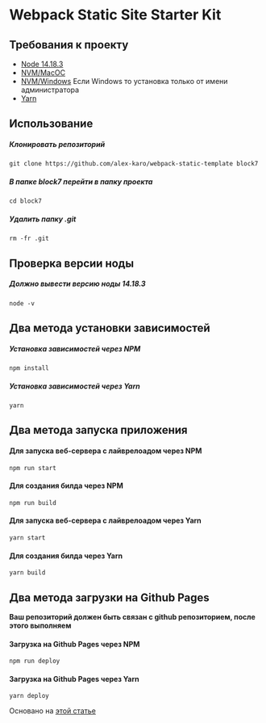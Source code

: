 # Webpack Static Site Starter Kit

## Требования к проекту

-   [Node 14.18.3](https://nodejs.org/download/release/v14.18.3/)
-   [NVM/MacOC](https://tecadmin.net/install-nvm-macos-with-homebrew/)
-   [NVM/Windows](https://github.com/coreybutler/nvm-windows/releases) Если Windows то установка только от имени администратора
-   [Yarn](https://yarnpkg.com/)

## Использование

##### Клонировать репозиторий

```
git clone https://github.com/alex-karo/webpack-static-template block7
```

##### В папке block7 перейти в папку проекта

```
cd block7
```

##### Удалить папку .git

```
rm -fr .git
```

## Проверка версии ноды

##### Должно вывести версию ноды 14.18.3

```
node -v
```

## Два метода установки зависимостей

##### Установка зависимостей через NPM

```
npm install
```

##### Установка зависимостей через Yarn

```
yarn
```

## Два метода запуска приложения

#### Для запуска веб-сервера с лайврелоадом через NPM

```
npm run start
```

#### Для создания билда через NPM

```
npm run build
```

#### Для запуска веб-сервера с лайврелоадом через Yarn

```
yarn start
```

#### Для создания билда через Yarn

```
yarn build
```

## Два метода загрузки на Github Pages

**Ваш репозиторий должен быть связан с github репозиторием, после этого выполняем**

#### Загрузка на Github Pages через NPM

```
npm run deploy
```

#### Загрузка на Github Pages через Yarn

```
yarn deploy
```

Основано на [этой статье](https://hackernoon.com/lets-start-with-webpack-4-91a0f1dba02e)
